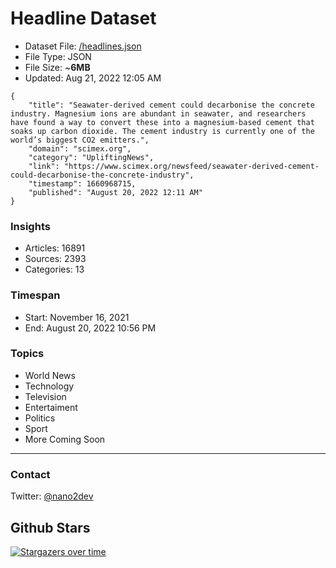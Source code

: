 # Headline Dataset

- Dataset File: [/headlines.json](https://raw.githubusercontent.com/fwd/news/master/headlines.json) 
- File Type: JSON
- File Size: ~**6MB**
- Updated: Aug 21, 2022 12:05 AM

```
{
    "title": "Seawater-derived cement could decarbonise the concrete industry. Magnesium ions are abundant in seawater, and researchers have found a way to convert these into a magnesium-based cement that soaks up carbon dioxide. The cement industry is currently one of the world’s biggest CO2 emitters.",
    "domain": "scimex.org",
    "category": "UpliftingNews",
    "link": "https://www.scimex.org/newsfeed/seawater-derived-cement-could-decarbonise-the-concrete-industry",
    "timestamp": 1660968715,
    "published": "August 20, 2022 12:11 AM"
}
```

### Insights

- Articles: 16891
- Sources: 2393
- Categories: 13

### Timespan

- Start: November 16, 2021
- End: August 20, 2022 10:56 PM

### Topics

- World News
- Technology
- Television
- Entertaiment
- Politics
- Sport
- More Coming Soon

---

### Contact 

Twitter: [@nano2dev](https://twitter.com/nano2dev)

## Github Stars

[![Stargazers over time](https://starchart.cc/fwd/news.svg)](https://starchart.cc/fwd/news)
	